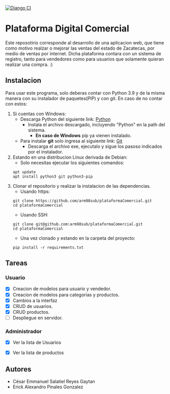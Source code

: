 [![Django CI](https://github.com/arm98sub/plataformaComercial/actions/workflows/django.yml/badge.svg?branch=main)](https://github.com/arm98sub/plataformaComercial/actions/workflows/django.yml)


# Plataforma Digital Comercial

Este reposotirio corresponde al desarrollo de una aplicacion web, que tiene como motivo realzar o mejorar las ventas del estado de Zacatecas, por medio de ventas por internet.
Dicha plataforma contara con un sistema de registro, tanto para vendedores como para usuarios que solamente quieran realizar una compra. :)

## Instalacion 
Para usar este programa, solo deberas contar con Python 3.9 y de la misma manera con su instalador de paquetes(PIP) y con git.
En caso de no contar con estos:

1. Si cuentas con Windows:
    - Descarga Python del siguiente link: [Python](https://www.python.org/downloads/)
        - Instala el archivo descargado, incluyendo "Python" en la path del sistema.
            - **En caso de Windows** pip ya vienen instalado.
    - Para instalar **git** solo ingresa al siguiente link: [Git](https://git-scm.com/downloads)
        - Descarga el archivo exe, ejecutalo y sigue los pasoso indicados por el instalador.
2. Estando en una distribucion Linux derivada de Debian:
    - Solo necesitas ejecutar los siguientes comandos:
    ```
    apt update 
    apt install python3 git python3-pip
    ```
3. Clonar el repositorio y realizar la instalacion de las dependencias.
    - Usando https:
    ```
    git clone https://github.com/arm98sub/plataformaComercial.git
    cd plataformaComercial
    ```
    - Usando SSH:
    ``` 
    git clone git@github.com:arm98sub/plataformaComercial.git
    cd plataformaComercial
    ```
    - Una vez clonado y estando en la carpeta del proyecto:
    ```
    pip install -r requirements.txt
    ```

## Tareas
### Usuario
- [x] Creacion de modelos para usuario y vendedor.
- [x] Creacion de modelos para categorias y productos.
- [x] Cambios a la interfaz
- [x] CRUD de usuarios.
- [x] CRUD productos.
- [ ] Despliegue en servidor.

### Administrador
- [x] Ver la lista de Usuarios
- [x] Ver la lista de productos


## Autores

- César Emmanuel Salatiel Reyes Gaytan
- Erick Alexandro Pinales Gonzalez
